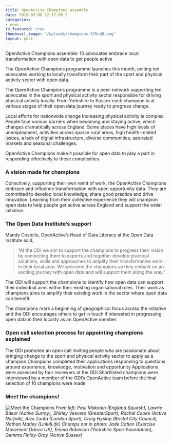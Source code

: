 ```yaml
---
title: OpenActive Champions assemble
date: 2018-02-06 12:17:00 Z
categories:
- news
is_featured: true
thumbnail_image: "/uploads/champions-576cd8.png"
layout: post
---
```


OpenActive Champions assemble: 10 advocates embrace local transformation with open data to get people active

The OpenActive Champions programme launches this month, uniting ten advocates working to locally transform their part of the sport and physical activity sector with open data.

The OpenActive Champions programme is a peer-network supporting ten advocates in the sport and physical activity sector responsible for driving physical activity locally. From Yorkshire to Sussex each champion is at various stages of their open data journey ready to progress change.

Local efforts for nationwide change
Increasing physical activity is complex. People face various barriers when becoming and staying active, which changes dramatically across England. Some places have high levels of unemployment, activities across sparse rural areas, high health-related issues, a lack of digital infrastructure, diverse communities, saturated markets and seasonal challenges.

OpenActive Champions make it possible for open data to play a part in responding effectively to these complexities.


### A vision made for champions

Collectively, supporting their own remit of work, the OpenActive Champions embrace and influence transformation with open opportunity data. They are committed to develop local knowledge, share good practice and drive innovation. Learning from their collective experience they will champion open data to help people get active across England and support the wider initiative.

### The Open Data Institute’s support

Mandy Costello, OpenActive’s Head of Data Literacy at the Open Data Institute said,

> “At the ODI we aim to support the champions to progress their vision by connecting them to experts and together develop practical solutions, skills and approaches to amplify their transformative work in their local area. We welcome the champions as they embark on an exciting journey with open data and will support them along the way.”

The ODI will support the champions to identify how open data can support their individual aims within their existing organisational roles. Their work as champions aims to amplify their existing work in the sector where open data can benefit.

The champions mark a beginning of geographical focus across the initiative and the ODI encourages others to get in touch if interested in progressing open data in their locality as an OpenActive member.

### Open call selection process for appointing champions explained

The ODI promoted an open call inviting people who are passionate about bringing change to the sport and physical activity sector to apply as a champion
Champions completed their applications responding to questions around experience, knowledge, motivation and opportunity
Applications were assessed by four reviewers at the ODI
Shortlisted champions were interviewed by a member of the ODI’s OpenActive team before the final selection of 10 champions were made

### Meet the champions!

![Meet the Champions](/uploads/the_team.jpeg)
*From left: Paul Makinen (England Squash), Lawrie Baker (Active Surrey), Shirley Veevers (GreaterSport), Rachel Cooke (Active Norfolk), Alex Zurita (London Sport), Craig Hyslop (Bristol City Council), Nathan Matley (Link4Life) Champs not in photo: Jade Cation (Exercise Movement Dance UK), Emma Robinson (Yorkshire Sport Foundation), Gemma Finlay-Gray (Active Sussex)*


